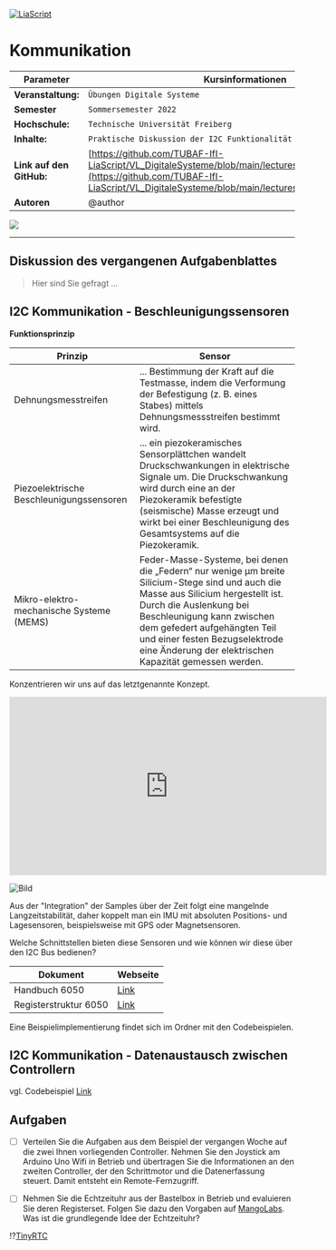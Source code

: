 <!--
author:   Sebastian Zug, Karl Fessel
email:    sebastian.zug@informatik.tu-freiberg.de

version:  0.0.3
language: de
narrator: Deutsch Female

import:  https://raw.githubusercontent.com/liascript-templates/plantUML/master/README.md
         https://github.com/LiaTemplates/AVR8js/main/README.md
         https://github.com/liascript/CodeRunner
         https://github.com/LiaTemplates/Pyodide

icon: https://upload.wikimedia.org/wikipedia/commons/d/de/Logo_TU_Bergakademie_Freiberg.svg
-->

[![LiaScript](https://raw.githubusercontent.com/LiaScript/LiaScript/master/badges/course.svg)](https://liascript.github.io/course/?https://github.com/TUBAF-IfI-LiaScript/VL_DigitaleSysteme/main/exercises/03_Kommunikation.md#1)

# Kommunikation

| Parameter                | Kursinformationen                                                                                                                                                                    |
| ------------------------ | ------------------------------------------------------------------------------------------------------------------------------------------------------------------------------------ |
| **Veranstaltung:**       | `Übungen Digitale Systeme`                                                                                                                                                      |
| **Semester**             | `Sommersemester 2022`                                                                                                                                                                |
| **Hochschule:**          | `Technische Universität Freiberg`                                                                                                                                                    |
| **Inhalte:**             | `Praktische Diskussion der I2C Funktionalität`                                                                                            |
| **Link auf den GitHub:** | [https://github.com/TUBAF-IfI-LiaScript/VL_DigitaleSysteme/blob/main/lectures/03_Kommunikation.md](https://github.com/TUBAF-IfI-LiaScript/VL_DigitaleSysteme/blob/main/lectures/03_Kommunikation.md) |
| **Autoren**              | @author                                                                                                                                                                              |

![](https://media.giphy.com/media/3gttGAxMSSofe/giphy-downsized.gif)

---

## Diskussion des vergangenen Aufgabenblattes

> Hier sind Sie gefragt ...

## I2C Kommunikation - Beschleunigungssensoren

__Funktionsprinzip__

| Prinzip                                  | Sensor                                                                                                                                                                                                                                                                                                                |
| ---------------------------------------- | --------------------------------------------------------------------------------------------------------------------------------------------------------------------------------------------------------------------------------------------------------------------------------------------------------------------- |
| Dehnungsmesstreifen                      | ... Bestimmung der Kraft auf die Testmasse, indem die Verformung der Befestigung (z. B. eines Stabes) mittels Dehnungsmessstreifen bestimmt wird.                                                                                                                                                                     |
| Piezoelektrische Beschleunigungssensoren | ... ein piezokeramisches Sensorplättchen wandelt Druckschwankungen in elektrische Signale um. Die Druckschwankung wird durch eine an der Piezokeramik befestigte (seismische) Masse erzeugt und wirkt bei einer Beschleunigung des Gesamtsystems auf die Piezokeramik.                                                |
| Mikro-elektro-mechanische Systeme (MEMS) | Feder-Masse-Systeme, bei denen die „Federn“ nur wenige μm breite Silicium-Stege sind und auch die Masse aus Silicium hergestellt ist. Durch die Auslenkung bei Beschleunigung kann zwischen dem gefedert aufgehängten Teil und einer festen Bezugselektrode eine Änderung der elektrischen Kapazität gemessen werden. |

Konzentrieren wir uns auf das letztgenannte Konzept.

<iframe width="560" height="315" src="https://www.youtube.com/embed/eqZgxR6eRjo" frameborder="0" allow="accelerometer; autoplay; clipboard-write; encrypted-media; gyroscope; picture-in-picture" allowfullscreen></iframe>

![Bild](../images/exercises/MEMSStruktur.png " [^4]")

Aus der "Integration" der Samples über der Zeit folgt eine mangelnde Langzeitstabilität, daher koppelt man ein IMU mit absoluten Positions- und Lagesensoren, beispielsweise mit GPS oder Magnetsensoren.

Welche Schnittstellen bieten diese Sensoren und wie können wir diese über den I2C Bus bedienen?

| Dokument              | Webseite                                                                                 |
| --------------------- | ---------------------------------------------------------------------------------------- |
| Handbuch 6050         | [Link](https://invensense.tdk.com/wp-content/uploads/2015/02/MPU-6000-Datasheet1.pdf)    |
| Registerstruktur 6050 | [Link](https://invensense.tdk.com/wp-content/uploads/2015/02/MPU-6000-Register-Map1.pdf) |

Eine Beispielimplementierung findet sich im Ordner mit den Codebeispielen.

[^4]: *MEMS - Micro-Electro-Mechanical Systems* [Elektronik Kompendium](http://www.elektronik-kompendium.de/sites/bau/1503041.htm )]

## I2C Kommunikation - Datenaustausch zwischen Controllern

vgl. Codebeispiel [Link](https://github.com/TUBAF-IfI-LiaScript/VL_DigitaleSysteme/tree/main/codeExamples/avr/I2C_TOarduino)


## Aufgaben

- [ ] Verteilen Sie die Aufgaben aus dem Beispiel der vergangen Woche auf die zwei Ihnen vorliegenden Controller. Nehmen Sie den Joystick am Arduino Uno Wifi in Betrieb und übertragen Sie die Informationen an den zweiten Controller, der den Schrittmotor und die Datenerfassung steuert. Damit entsteht ein Remote-Fernzugriff.

- [ ] Nehmen Sie die Echtzeituhr aus der Bastelbox in Betrieb und evaluieren Sie deren Registerset. Folgen Sie dazu den Vorgaben auf [MangoLabs](https://www.mangolabs.de/product/real-time-clock-module/). Was ist die grundlegende Idee der Echtzeituhr?

!?[TinyRTC](https://www.youtube.com/watch?v=lyvoOEO-Ncg)
